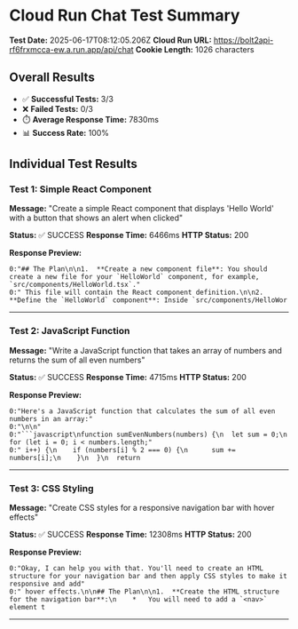 # Cloud Run Chat Test Summary

**Test Date:** 2025-06-17T08:12:05.206Z
**Cloud Run URL:** https://bolt2api-rf6frxmcca-ew.a.run.app/api/chat
**Cookie Length:** 1026 characters

## Overall Results

- ✅ **Successful Tests:** 3/3
- ❌ **Failed Tests:** 0/3
- ⏱️ **Average Response Time:** 7830ms
- 📊 **Success Rate:** 100%

## Individual Test Results

### Test 1: Simple React Component

**Message:** "Create a simple React component that displays 'Hello World' with a button that shows an alert when clicked"

**Status:** ✅ SUCCESS
**Response Time:** 6466ms
**HTTP Status:** 200

**Response Preview:**
```
0:"## The Plan\n\n1.  **Create a new component file**: You should create a new file for your `HelloWorld` component, for example, `src/components/HelloWorld.tsx`."
0:" This file will contain the React component definition.\n\n2.  **Define the `HelloWorld` component**: Inside `src/components/HelloWor
```

---

### Test 2: JavaScript Function

**Message:** "Write a JavaScript function that takes an array of numbers and returns the sum of all even numbers"

**Status:** ✅ SUCCESS
**Response Time:** 4715ms
**HTTP Status:** 200

**Response Preview:**
```
0:"Here's a JavaScript function that calculates the sum of all even numbers in an array:"
0:"\n\n"
0:"```javascript\nfunction sumEvenNumbers(numbers) {\n  let sum = 0;\n  for (let i = 0; i < numbers.length;"
0:" i++) {\n    if (numbers[i] % 2 === 0) {\n      sum += numbers[i];\n    }\n  }\n  return 
```

---

### Test 3: CSS Styling

**Message:** "Create CSS styles for a responsive navigation bar with hover effects"

**Status:** ✅ SUCCESS
**Response Time:** 12308ms
**HTTP Status:** 200

**Response Preview:**
```
0:"Okay, I can help you with that. You'll need to create an HTML structure for your navigation bar and then apply CSS styles to make it responsive and add"
0:" hover effects.\n\n## The Plan\n\n1.  **Create the HTML structure for the navigation bar**:\n    *   You will need to add a `<nav>` element t
```

---

